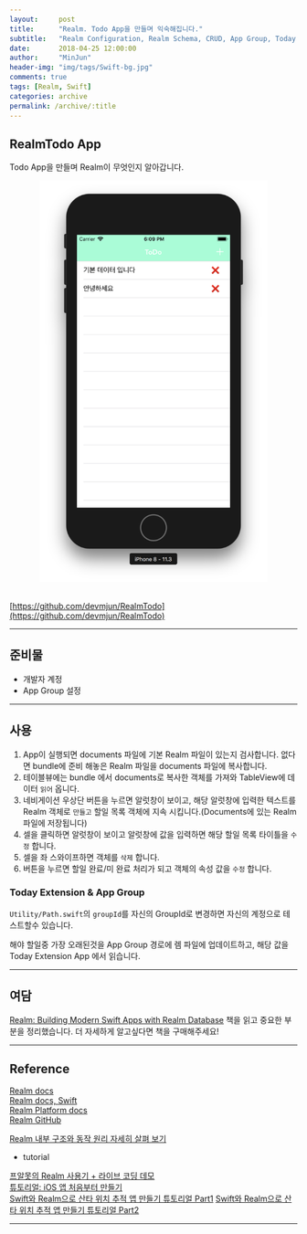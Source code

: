 ```yaml
---
layout:     post
title:      "Realm. Todo App을 만들며 익숙해집니다."
subtitle:   "Realm Configuration, Realm Schema, CRUD, App Group, Today Extension.."
date:       2018-04-25 12:00:00
author:     "MinJun"
header-img: "img/tags/Swift-bg.jpg"
comments: true 
tags: [Realm, Swift]
categories: archive
permalink: /archive/:title
---
```


## RealmTodo App

Todo App을 만들며 Realm이 무엇인지 알아갑니다. 

<center><img src="/img/posts/Mock.png" width="400"></center> <br>  

[https://github.com/devmjun/RealmTodo](https://github.com/devmjun/RealmTodo) <br>

---

## 준비물 

- 개발자 계정 
- App Group 설정 

---

## 사용

1. App이 실행되면 documents 파일에 기본 Realm 파일이 있는지 검사합니다. 없다면 bundle에 준비 해놓은 Realm 파일을 documents 파일에 복사합니다. 
2. 테이블뷰에는 bundle 에서 documents로 복사한 객체를 가져와 TableView에 데이터 `읽어` 옵니다.
3. 네비게이션 우상단 버튼을 누르면 알럿창이 보이고, 해당 알럿창에 입력한 텍스트를 Realm 객체로 `만들고` 할일 목록 객체에 지속 시킵니다.(Documents에 있는 Realm 파일에 저장됩니다)
4. 셀을 클릭하면 알럿창이 보이고 알럿창에 값을 입력하면 해당 할일 목록 타이틀을 `수정` 합니다. 
5. 셀을 좌 스와이프하면 객체를 `삭제` 합니다. 
6. 버튼을 누르면 할일 완료/미 완료 처리가 되고 객체의 속성 값을 `수정` 합니다.


### Today Extension & App Group 

`Utility/Path.swift`의 `groupId`를 자신의 GroupId로 변경하면 자신의 계정으로 테스트할수 있습니다. 

해야 할일중 가장 오래된것을 App Group 경로에 렘 파일에 업데이트하고, 해당 값을 Today Extension App 에서 읽습니다.

---

## 여담 

[Realm: Building Modern Swift Apps with Realm Database](https://store.raywenderlich.com/products/realm-building-modern-swift-apps-with-realm-database) 책을 읽고 중요한 부분을 정리했습니다. 더 자세하게 알고싶다면 책을 구매해주세요! 

---

## Reference 

[Realm docs](https://realm.io/docs/)<br>
[Realm docs, Swift](https://realm.io/docs/swift/latest)<br>
[Realm Platform docs](https://docs.realm.io/platform/)<br>
[Realm GitHub](https://github.com/realm/realm-cocoa)<br>

[Realm 내부 구조와 동작 원리 자세히 살펴 보기](https://academy.realm.io/kr/posts/anatomy-of-realm/) <br>

- tutorial 

[프알못의 Realm 사용기 + 라이브 코딩 데모](https://academy.realm.io/kr/posts/realm-swift-live-coding-beginner/)<br>
[튜토리얼: iOS 앱 처음부터 만들기](https://realm.io/kr/docs/tutorials/realmtasks/)<br>
[Swift와 Realm으로 산타 위치 추적 앱 만들기 튜토리얼 Part1](https://academy.realm.io/kr/posts/track-santa-with-realm-swift-database-platform-part-1/)
[Swift와 Realm으로 산타 위치 추적 앱 만들기 튜토리얼 Part2](https://academy.realm.io/kr/posts/track-santa-with-realm-swift-database-platform-part-2/)

---



